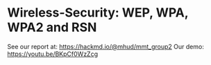 # Wireless-Security: WEP, WPA, WPA2 and RSN

See our report at: https://hackmd.io/@mhud/mmt_group2
Our demo: https://youtu.be/BKpCf0WzZcg
